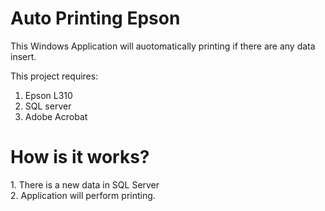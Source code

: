 # Auto Printing Epson

This Windows Application will auotomatically printing if there are any data insert. 

This project requires:
1. Epson L310
2. SQL server
3. Adobe Acrobat

<h1><b> How is it works? </b></h1>
1. There is a new data in SQL Server
<br>2. Application will perform printing.

